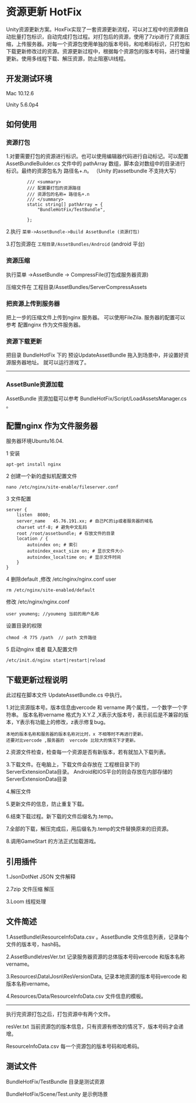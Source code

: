 # 资源更新 HotFix

Unity资源更新方案。HoxFix实现了一套资源更新流程，可以对工程中的资源做自动批量打包标识，自动完成打包过程。对打包后的资源，使用了7zip进行了资源压缩，上传服务器。对每一个资源包使用单独的版本号码，和哈希码标识，只打包和下载更新修改过的资源。资源更新过程中，根据每个资源包的版本号码，进行增量更新。使用多线程下载、解压资源，防止阻塞UI线程。

## 开发测试环境

Mac 10.12.6

Unity 5.6.0p4


## 如何使用

### 资源打包

1.对要需要打包的资源进行标识。也可以使用编辑器代码进行自动标记。可以配置 AssetBundleBuilder.cs 文件中的 pathArray 数组，脚本会对数组中的目录进行标识。最终的资源包名为  路径名+.n。 （Unity 的assetbundle 不支持大写）

```
	    /// <summary>
	    /// 配置要打包的资源路径
		/// 资源包的名称= 路径名+.n
	    /// </summary>
		static string[] pathArray = {
			"BundleHotFix/TestBundle",
	
		};
```

2.执行 `菜单->AssetBundle->Build AssetBundle (资源打包) `

3.打包资源在  `工程目录/AssetBundles/Android`   (android 平台)
 


### 资源压缩

执行菜单 ->AssetBundle -> CompressFile(打包成服务器资源)

压缩文件在 工程目录/AssetBundles/ServerCompressAssets

### 把资源上传到服务器

把上一步的压缩文件上传到nginx 服务器。 可以使用FileZila. 服务器的配置可以参考 配置nginx 作为文件服务器。

### 资源下载更新

把目录 BundleHotFix 下的 预设UpdateAssetBundle 拖入到场景中，并设置好资源服务器地址。 就可以运行游戏了。 


------------------------

### AssetBunle资源加载

AssetBundle 资源加载可以参考 BundleHotFix/Script/LoadAssetsManager.cs 。

## 配置nginx 作为文件服务器

服务器环境Ubuntu16.04.

1 安装 

```
apt-get install nginx

```

2 创建一个新的虚拟机配置文件

```
nano /etc/nginx/site-enable/fileserver.conf

```
3 文件配置

```
server {
    listen  8080;
    server_name   45.76.191.xx; # 自己PC的ip或者服务器的域名
    charset utf-8; # 避免中文乱码
    root /root/assetbundle; # 存放文件的目录
    location / {
        autoindex on; # 索引
        autoindex_exact_size on; # 显示文件大小
        autoindex_localtime on; # 显示文件时间
    }
}

```

4 删除default ,修改 /etc/nginx/nginx.conf user

```
rm /etc/nginx/site-enabled/default
```

修改 /etc/nginx/nginx.conf 

```
user youmeng; //youmeng 当前的用户名称
```

设置目录的权限

```
chmod -R 775 /path  // path 文件路径
```

5 启动nginx 或者 载入配置文件

```
/etc/init.d/nginx start|restart|reload

```

## 下载更新过程说明

此过程在脚本文件 UpdateAssetBundle.cs 中执行。

1.对比资源版本号。版本信息由vercode 和 vername 两个属性，一个数字一个字符串。 版本名称vername 格式为 X.Y.Z ,X表示大版本号，表示前后是不兼容的版本，Y表示有功能上的修改，z表示修复bug。

```
本地的版本名称和服务器的版本名称对比时，x 不相等时不再进行更新。
还要对比vercode ,服务器的  vercode 比较大的情况下才更新。
```

2.资源文件检查，检查每一个资源是否有新版本，若有就加入下载列表。

3.下载文件。在电脑上，下载文件会存放在 工程根目录下的ServerExtensionData目录。 Android和IOS平台的则会存放在内部存储的ServerExtensionData目录

4.解压文件

5.更新文件的信息，防止重复下载。

6.结束下载过程。新下载的文件后缀名为.temp。

7.全部的下载，解压完成后，用后缀名为.temp的文件替换原来的旧资源。

8.调用GameStart 的方法正式加载游戏。


## 引用插件

1.JsonDotNet JSON 文件解释 

2.7zip  文件压缩 解压

3.Loom 线程处理


## 文件简述

1.AssetBundle\ResourceInfoData.csv 。AssetBundle 文件信息列表，记录每个文件的版本号，hash码。

2.AssetBundle\resVer.txt 记录服务器资源的总体版本号码vercode 和版本名称vername。

3.Resources\Data\Josn\ResVersionData, 记录本地资源的版本号码vercode 和版本名称vername。

4.Resources/Data/ResourceInfoData.csv 文件信息的模板。

_______________

执行完资源打包之后，打包资源中有两个文件。

resVer.txt  当前资源包的版本信息，只有资源有修改的情况下，版本号码才会递增。

ResourceInfoData.csv  每一个资源包的版本号码和哈希码。


## 测试文件

BundleHotFix/TestBundle 目录是测试资源

BundleHotFix/Scene/Test.unity 是示例场景

